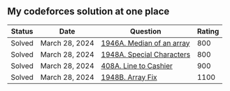 My codeforces solution at one place
----------------

| Status | Date | Question | Rating |
| -- | --- | ------- | ----- |
| Solved | March 28, 2024 | [1946A. Median of an array](https://codeforces.com/problemset/problem/1946/A) | 800
| Solved | March 28, 2024 | [1948A. Special Characters](https://codeforces.com/problemset/problem/1948/A) | 800
| Solved | March 28, 2024 | [408A. Line to Cashier](https://codeforces.com/problemset/problem/408/A) | 900
| Solved | March 28, 2024 | [1948B. Array Fix](https://codeforces.com/problemset/problem/1948/B) | 1100
